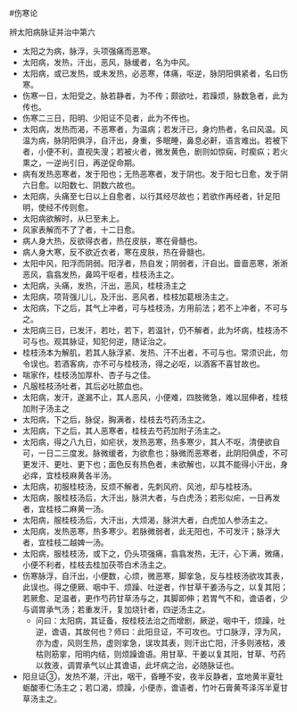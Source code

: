 #伤寒论

辨太阳病脉证并治中第六

- 太阳之为病，脉浮，头项强痛而恶寒。
- 太阳病，发热，汗出，恶风，脉缓者，名为中风。
- 太阳病，或已发热，或未发热，必恶寒，体痛，呕逆，脉阴阳俱紧者，名曰伤寒。
- 伤寒一日，太阳受之。脉若静者，为不传；颇欲吐，若躁烦，脉数急者，此为传也。
- 伤寒二三日，阳明、少阳证不见者，此为不传也。
- 太阳病，发热而渴，不恶寒者，为温病；若发汗已，身灼热者，名曰风温。风温为病，脉阴阳俱浮，自汗出，身重，多眠睡，鼻息必鼾，语言难出。若被下者，小便不利，直视失溲；若被火者，微发黄色，剧则如惊痫，时瘈疭；若火熏之，一逆尚引日，再逆促命期。
- 病有发热恶寒者，发于阳也；无热恶寒者，发于阴也。发于阳七日愈，发于阴六日愈。以阳数七、阴数六故也。
- 太阳病，头痛至七日以上自愈者，以行其经尽故也；若欲作再经者，针足阳明，使经不传则愈。
- 太阳病欲解时，从巳至未上。
- 风家表解而不了了者，十二日愈。
- 病人身大热，反欲得衣者，热在皮肤，寒在骨髓也。
- 病人身大寒，反不欲近衣者，寒在皮肤，热在骨髓也。
- 太阳中风，阳浮而阴弱。阳浮者，热自发；阴弱者，汗自出。啬啬恶寒，淅淅恶风，翕翕发热，鼻鸣干呕者，桂枝汤主之。
- 太阳病，头痛，发热，汗出，恶风，桂枝汤主之
- 太阳病，项背强儿儿，及汗出、恶风者，桂枝加葛根汤主之。
- 太阳病，下之后，其气上冲者，可与桂枝汤，方用前法；若不上冲者，不可与之。
- 太阳病三日，已发汗，若吐，若下，若温针，仍不解者，此为坏病，桂枝汤不可与也。观其脉证，知犯何逆，随证治之。
- 桂枝汤本为解肌，若其人脉浮紧、发热、汗不出者，不可与也。常须识此，勿令误也。若酒客病，亦不可与桂枝汤，得之必呕，以酒客不喜甘故也。
- 喘家作，桂枝汤加厚朴、杏子与之佳。
- 凡服桂枝汤吐者，其后必吐脓血也。
- 太阳病，发汗，遂漏不止，其人恶风，小便难，四肢微急，难以屈伸者，桂枝加附子汤主之
- 太阳病，下之后，脉促，胸满者，桂枝去芍药汤主之。
- 太阳病，下之后，其人恶寒者，桂枝去芍药加附子汤主之。
- 太阳病，得之八九日，如疟状，发热恶寒，热多寒少，其人不呕，清便欲自可，一日二三度发。脉微缓者，为欲愈也；脉微而恶寒者，此阴阳俱虚，不可更发汗、更吐、更下也；面色反有热色者，未欲解也，以其不能得小汗出，身必痒，宜桂枝麻黄各半汤。
- 太阳病，初服桂枝汤，反烦不解者，先刺风府、风池，却与桂枝汤。
- 太阳病，服桂枝汤后，大汗出，脉洪大者，与白虎汤；若形似疟，一日再发者，宜桂枝二麻黄一汤。
- 太阳病，服桂枝汤后，大汗出，大烦渴，脉洪大者，白虎加人参汤主之。
- 太阳病，发热恶寒，热多寒少。若脉微弱者，此无阳也，不可发汗；脉浮大者，宜桂枝二越婢一汤。
- 太阳病，服桂枝汤，或下之，仍头项强痛，翕翕发热，无汗，心下满，微痛，小便不利者，桂枝去桂加茯苓白术汤主之。
- 伤寒脉浮，自汗出，小便数，心烦，微恶寒，脚挛急，反与桂枝汤欲攻其表，此误也。得之便厥、咽中干、烦躁、吐逆者，作甘草干姜汤与之，以复其阳；若厥愈、足温者，更作芍药甘草汤与之，其脚即伸；若胃气不和，谵语者，少与调胃承气汤；若重发汗，复加烧针者，四逆汤主之。
	- 问曰：太阳病，其证备，按桂枝法治之而增剧，厥逆，咽中干，烦躁，吐逆，谵语，其故何也？师曰：此阳旦证，不可攻也。寸口脉浮，浮为风，亦为虚，风则生热，虚则挛急，误攻其表，则汗出亡阳，汗多则液枯，液枯则筋挛，阳明内结，则烦躁谵语。用甘草、干姜以复其阳，甘草、芍药以救液，调胃承气以止其谵语，此坏病之治，必随脉证也。
- 阳旦证③，发热不潮，汗出，咽干，昏睡不安，夜半反静者，宜地黄半夏牡蛎酸枣仁汤主之；若口渴，烦躁，小便赤，谵语者，竹叶石膏黄芩泽泻半夏甘草汤主之。

